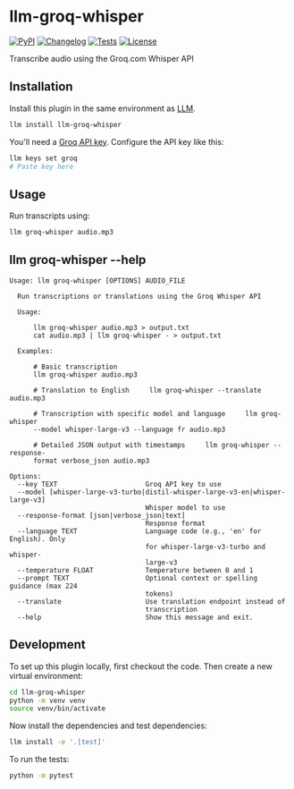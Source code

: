 # llm-groq-whisper

[![PyPI](https://img.shields.io/pypi/v/llm-groq-whisper.svg)](https://pypi.org/project/llm-groq-whisper/)
[![Changelog](https://img.shields.io/github/v/release/simonw/llm-groq-whisper?include_prereleases&label=changelog)](https://github.com/simonw/llm-groq-whisper/releases)
[![Tests](https://github.com/simonw/llm-groq-whisper/actions/workflows/test.yml/badge.svg)](https://github.com/simonw/llm-groq-whisper/actions/workflows/test.yml)
[![License](https://img.shields.io/badge/license-Apache%202.0-blue.svg)](https://github.com/simonw/llm-groq-whisper/blob/main/LICENSE)

Transcribe audio using the Groq.com Whisper API

## Installation

Install this plugin in the same environment as [LLM](https://llm.datasette.io/).
```bash
llm install llm-groq-whisper
```
You'll need a [Groq API key](https://console.groq.com/keys). Configure the API key like this:
```bash
llm keys set groq
# Paste key here
```
## Usage

Run transcripts using:
```bash
llm groq-whisper audio.mp3
```


## llm groq-whisper --help

<!-- [[[cog
import cog
from llm import cli
from click.testing import CliRunner
runner = CliRunner()
result = runner.invoke(cli.cli, ["groq-whisper", "--help"])
help = result.output.replace("Usage: cli", "Usage: llm")
cog.out(
    "```\n{}\n```".format(help)
)
]]] -->
```
Usage: llm groq-whisper [OPTIONS] AUDIO_FILE

  Run transcriptions or translations using the Groq Whisper API

  Usage:

      llm groq-whisper audio.mp3 > output.txt
      cat audio.mp3 | llm groq-whisper - > output.txt

  Examples:

      # Basic transcription
      llm groq-whisper audio.mp3

      # Translation to English     llm groq-whisper --translate audio.mp3

      # Transcription with specific model and language     llm groq-whisper
      --model whisper-large-v3 --language fr audio.mp3

      # Detailed JSON output with timestamps     llm groq-whisper --response-
      format verbose_json audio.mp3

Options:
  --key TEXT                      Groq API key to use
  --model [whisper-large-v3-turbo|distil-whisper-large-v3-en|whisper-large-v3]
                                  Whisper model to use
  --response-format [json|verbose_json|text]
                                  Response format
  --language TEXT                 Language code (e.g., 'en' for English). Only
                                  for whisper-large-v3-turbo and whisper-
                                  large-v3
  --temperature FLOAT             Temperature between 0 and 1
  --prompt TEXT                   Optional context or spelling guidance (max 224
                                  tokens)
  --translate                     Use translation endpoint instead of
                                  transcription
  --help                          Show this message and exit.

```
<!-- [[[end]]] -->

## Development

To set up this plugin locally, first checkout the code. Then create a new virtual environment:
```bash
cd llm-groq-whisper
python -m venv venv
source venv/bin/activate
```
Now install the dependencies and test dependencies:
```bash
llm install -e '.[test]'
```
To run the tests:
```bash
python -m pytest
```
